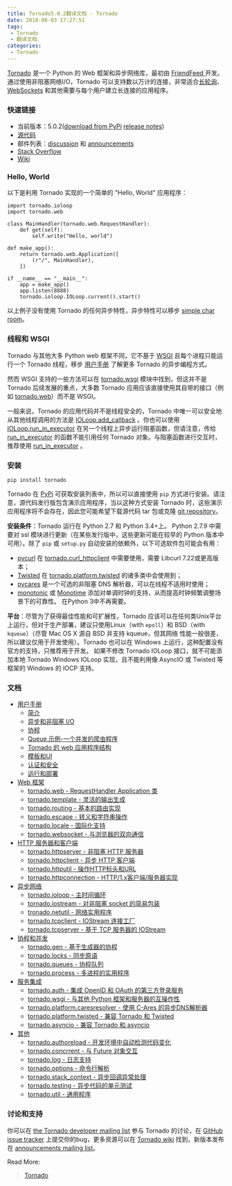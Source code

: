 ```yaml
---
title: Tornado5.0.2翻译文档 - Tornado
date: 2018-06-03 17:27:51
tags:
 - Tornado
 - 翻译文档
categories:
 - Tornado
---
```


[Tornado](http://www.tornadoweb.org/) 是一个 Python 的 Web 框架和异步网络库，最初由 [FriendFeed ](http://friendfeed.com/)开发。通过使用非阻塞网络I/O，Tornado 可以支持数以万计的连接，非常适合[长轮询](http://en.wikipedia.org/wiki/Push_technology#Long_polling)、[WebSockets](http://en.wikipedia.org/wiki/WebSocket) 和其他需要与每个用户建立长连接的应用程序。

### 快速链接

- 当前版本：5.0.2([download from PyPi](https://pypi.python.org/pypi/tornado) [release notes](http://www.tornadoweb.org/en/stable/releases.html))
- [源代码](https://github.com/tornadoweb/tornado)
- 邮件列表：[discussion](http://groups.google.com/group/python-tornado) 和 [announcements](http://groups.google.com/group/python-tornado-announce)
- [Stack Overflow](http://stackoverflow.com/questions/tagged/tornado)
- [Wiki](https://github.com/tornadoweb/tornado/wiki/Links)

### Hello, World

以下是利用 Tornado 实现的一个简单的 "Hello, World" 应用程序：

```
import tornado.ioloop
import tornado.web

class MainHandler(tornado.web.RequestHandler):
    def get(self):
        self.write("Hello, world")

def make_app():
    return tornado.web.Application([
        (r"/", MainHandler),
    ])

if __name__ == "__main__":
    app = make_app()
    app.listen(8888)
    tornado.ioloop.IOLoop.current().start()
```

以上例子没有使用 Tornado 的任何异步特性，异步特性可以移步 [simple char room](https://github.com/tornadoweb/tornado/tree/stable/demos/chat)。

### 线程和 WSGI

Tornado 与其他大多 Python web 框架不同，它不基于 [WSGI](https://wsgi.readthedocs.io/en/latest/) 且每个进程只能运行一个 Tornado 线程，移步 [用户手册]() 了解更多 Tornado 的异步编程方式。

然而 WSGI 支持的一些方法可以在 [tornado.wsgi]() 模块中找到，但这并不是 Tornado 后续发展的重点，大多数 Tornado 应用应该直接使用其自带的接口（例如 [tornado.web]()）而不是 WSGI。

一般来说，Tornado 的应用代码并不是线程安全的，Tornado 中唯一可以安全地从其他线程调用的方法是 [IOLoop.add_callback]() 。你也可以使用 [IOLoop.run_in_executor]() 在另一个线程上异步运行阻塞函数，但请注意，传给 [run_in_executor]() 的函数不能引用任何 Tornado 对象。与阻塞函数进行交互时，推荐使用 [run_in_executor]() 。

### 安装

```
pip install tornado
```

Tornado 在 [PyPi](http://pypi.python.org/pypi/tornado) 可获取安装列表中，所以可以直接使用 `pip` 方式进行安装。请注意，源代码发行版包含演示应用程序，当以这种方式安装 Tornado 时，这些演示应用程序将不会存在，因此您可能希望下载源代码 tar 包或克隆 [git repository](https://github.com/tornadoweb/tornado)。

**安装条件**：Tornado 运行在 Python 2.7 和 Python 3.4+上。 Python 2.7.9 中需要对 ssl 模块进行更新（在某些发行版中，这些更新可能在较早的 Python 版本中可用）。除了 `pip` 或 `setup.py` 自动安装的依赖外，以下可选软件包可能会有用：

- [pycurl](http://pycurl.sourceforge.net/) 在 [tornado.curl_httpclient]() 中需要使用，需要 Libcurl 7.22或更高版本；
- [Twisted](http://www.twistedmatrix.com/) 在 [tornado.platform.twisted]() 的诸多类中会使用到；
- [pycares](https://pypi.python.org/pypi/pycares) 是一个可选的非阻塞 DNS 解析器，可以在线程不适用时使用；
- [monotonic](https://pypi.python.org/pypi/monotonic) 或 [Monotime](https://pypi.python.org/pypi/Monotime) 添加对单调时钟的支持，从而提高时钟频繁调整场景下的可靠性。 在Python 3中不再需要。

**平台**：尽管为了获得最佳性能和可扩展性，Tornado 应该可以在任何类Unix平台上运行，但对于生产部署，建议只使用Linux（with `epoll`）和 BSD（with `kqueue`）（尽管 Mac OS X 源自 BSD 并支持 kqueue，但其网络 性能一般很差，所以建议仅用于开发使用）。Tornado 也可以在 Windows 上运行，这种配置没有官方的支持，只推荐用于开发。 如果不修改 Tornado IOLoop 接口，就不可能添加本地 Tornado Windows IOLoop 实现，且不能利用像 AsyncIO 或 Twisted 等框架的 Windows 的 IOCP 支持。

### 文档

- [用户手册]()
  - [简介]()
  - [异步和非阻塞 I/O]()
  - [协程]()
  - [Queue 示例-一个并发的爬虫程序]()
  - [Tornado 的 web 应用程序结构]()
  - [模板和UI]()
  - [认证和安全]()
  - [运行和部署]()
- [Web 框架]()
  - [tornado.web - RequestHandler Application 类]()
  - [tornado.template - 灵活的输出生成]()
  - [tornado.routing - 基本的路由实现]()
  - [tornado.escape - 转义和字符串操作]()
  - [tornado.locale - 国际化支持]()
  - [tornado.websocket - 与浏览器的双向通信]()
- [HTTP 服务器和客户端]()
  - [tornado.httpserver - 非阻塞 HTTP 服务器]()
  - [tornado.httpclient - 异步 HTTP 客户端]()
  - [tornado.httputil - 操作HTTP标头和URL]()
  - [tornado.httpconnection - HTTP/1.x客户端/服务器实现]()
- [异步网络]()
  - [tornado.ioloop - 主时间循环]()
  - [tornado.iostream - 对非阻塞 socket 的简易包装]()
  - [tronado.netutil - 网络实用程序]()
  - [tornado.tcpclient - IOStream 连接工厂]()
  - [tornado.tcpserver - 基于 TCP 服务器的 IOStream]()
- [协程和并发]()
  - [tornado.gen - 基于生成器的协程]()
  - [tornado.locks - 同步原语]()
  - [tornado.queues - 协程队列]()
  - [tornado.process - 多进程的实用程序]()
- [服务集成]()
  - [tornado.auth - 集成 OpenID 和 OAuth 的第三方登录服务]()
  - [tornado.wsgi - 与其他 Python 框架和服务器的互操作性]()
  - [tornado.platform.caresresolver - 使用 C-Ares 的异步DNS解析器]()
  - [tornado.platform.twisted - 兼容 Tornado 和 Twisted]()
  - [tornado.asyncio - 兼容 Tornado 和 asyncio]()
- [其他]()
  - [tornado.authoreload - 开发环境中自动检测代码变化]()
  - [tornado.concrrent - 与 Future 对象交互]()
  - [tornado.log - 日志支持]()
  - [tornado.options - 命令行解析]()
  - [tornado.stack_context - 异步回调异常处理]()
  - [tornado.testing - 异步代码的单元测试]()
  - [tornado.util - 通用程序]()

### 讨论和支持

你可以在 [the Tornado developer mailing list](http://groups.google.com/group/python-tornado) 参与 Tornado 的讨论，在 [GitHub issue tracker](https://github.com/tornadoweb/tornado/issues) 上提交你的bug，更多资源可以在 [Tornado wiki](https://github.com/tornadoweb/tornado/wiki/Links) 找到，新版本发布在 [announcements mailing list](http://groups.google.com/group/python-tornado-announce)。



Read More:

> [Tornado](http://www.tornadoweb.org/en/stable/index.html) 